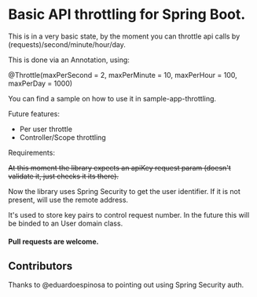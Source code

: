 # Basic API throttling for Spring Boot.

This is in a very basic state, by the moment you can throttle api calls
by (requests)/second/minute/hour/day.

This is done via an Annotation, using: 

@Throttle(maxPerSecond = 2, maxPerMinute = 10, maxPerHour = 100, maxPerDay = 1000)

You can find a sample on how to use it in sample-app-throttling.

Future features:
- Per user throttle
- Controller/Scope throttling

Requirements:

~~At this moment the library expects an apiKey request param (doesn't validate it, just checks it its there).~~

Now the library uses Spring Security to get the user identifier. If it is not present, will use the remote address.

It's used to store key pairs to control request number. In the future this will be binded to an User domain class.

#### Pull requests are welcome.

## Contributors
Thanks to @eduardoespinosa to pointing out using Spring Security auth.